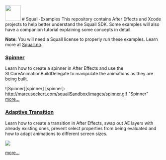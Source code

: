<img src="http://marcuseckert.com/squallSandbox/images/logoBlack.svg" width="50" />
# Squall-Examples
This repository contains After Effects and Xcode projects to help better understand the Squall SDK.
Some examples will also have a companion tutorial explaining some concepts in detail.

**Note:** You will need a Squall license to properly run these examples. Learn more at [Squall.no](https://www.squall.no).

### [Spinner](http://marcuseckert.com/squall/tutorials/spinner)
Learn how to create a spinner in After Effects and use the SLCoreAnimationBuildDelegate to manipulate the animations as they are being built.

![Spinner][spinner]
[spinner]: http://marcuseckert.com/squallSandbox/images/spinner.gif "Spinner"
[more...](http://marcuseckert.com/squall/tutorials/spinner)

### [Adaptive Transition](http://marcuseckert.com/squall/tutorials/transition)
Learn how to create a transition in After Effects, swap out AE layers with already existing ones, prevent select properties from being evaluated and how to adapt animations to different screen sizes.

<img src="http://marcuseckert.com/squallSandbox/images/transition.gif" />

[more...](http://marcuseckert.com/squall/tutorials/transition)
